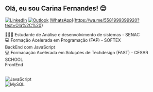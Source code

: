 ## Olá, eu sou Carina Fernandes! 😊
[![LinkedIn](https://img.shields.io/badge/LinkedIn-0077B5?style=for-the-badge&logo=linkedin&logoColor=white)](https://www.linkedin.com/in/carina-fernandes-968506142/) 
[![Outlook](https://img.shields.io/badge/Microsoft_Outlook-0078D4?style=for-the-badge&logo=microsoft-outlook&logoColor=white)](mailto:carina.fernandes@outlook.com?subject=Assunto%20do%20E-mail&body=Corpo%20do%20e-mail%20aqui)
[!WhatsApp](https://img.shields.io/badge/WhatsApp-25D366?style=for-the-badge&logo=whatsapp&logoColor=white)](https://wa.me/5581999399920?text=Olá%2C%20)

👩🏻‍💻 Estudante de Análise e desenvolvimento de sistemas - SENAC </br>
💻 Formação Acelerada em Programação (FAP) - SOFTEX</br>
    BackEnd com JavaScript</br>
💻 Formacação Acelerada em Soluções de Techdesign (FAST) - CESAR SCHOOL </br>
    FrontEnd

<div style="display: inline_block"><br/>
<img align="center" alt ="JavaScript" src="https://img.shields.io/badge/JavaScript-323330?style=for-the-badge&logo=javascript&logoColor=F7DF1E"/>
<div style="display: inline_block">
<img align="center" alt ="MySQL" src="https://img.shields.io/badge/MySQL-005C84?style=for-the-badge&logo=mysql&logoColor=white"/> 

